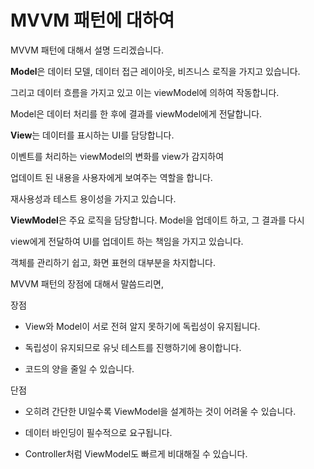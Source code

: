 MVVM 패턴에 대하여
=================================

MVVM 패턴에 대해서 설명 드리겠습니다. 

**Model**은 데이터 모델, 데이터 접근 레이아웃, 비즈니스 로직을 가지고 있습니다.

그리고 데이터 흐름을 가지고 있고 이는 viewModel에 의하여 작동합니다.    

Model은 데이터 처리를 한 후에 결과를 viewModel에게 전달합니다.   

**View**는 데이터를 표시하는 UI를 담당합니다.

이벤트를 처리하는 viewModel의 변화를 view가 감지하여   

업데이트 된 내용을 사용자에게 보여주는 역할을 합니다.     

재사용성과 테스트 용이성을 가지고 있습니다.   

**ViewModel**은 주요 로직을 담당합니다. Model을 업데이트 하고, 그 결과를 다시 

view에게 전달하여 UI를 업데이트 하는 책임을 가지고 있습니다.   

객체를 관리하기 쉽고, 화면 표현의 대부분을 차지합니다.   

MVVM 패턴의 장점에 대해서 말씀드리면,   

장점

- View와 Model이 서로 전혀 알지 못하기에 독립성이 유지됩니다.

- 독립성이 유지되므로 유닛 테스트를 진행하기에 용이합니다.

- 코드의 양을 줄일 수 있습니다.   

단점

- 오히려 간단한 UI일수록 ViewModel을 설계하는 것이 어려울 수 있습니다.

- 데이터 바인딩이 필수적으로 요구됩니다.

- Controller처럼 ViewModel도 빠르게 비대해질 수 있습니다.   


